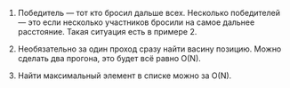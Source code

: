 1. Победитель — тот кто бросил дальше всех.
Несколько победителей — это если несколько участников бросили на самое дальнее расстояние.
Такая ситуация есть в примере 2.
   
2. Необязательно за один проход сразу найти васину позицию. Можно сделать два прогона, это будет всё равно O(N).

3. Найти максимальный элемент в списке можно за O(N).